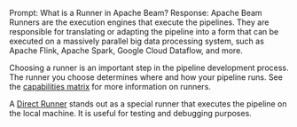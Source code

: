 Prompt:
What is a Runner in Apache Beam?
Response:
Apache Beam Runners are the execution engines that execute the pipelines. They are responsible for translating or adapting the pipeline into a form that can be executed on a massively parallel big data processing system, such as Apache Flink, Apache Spark, Google Cloud Dataflow, and more. 

Choosing a runner is an important step in the pipeline development process. The runner you choose determines where and how your pipeline runs. See the [capabilities matrix](https://beam.apache.org/documentation/runners/capability-matrix/) for more information on runners.

A [Direct Runner](https://beam.apache.org/documentation/runners/direct/) stands out as a special runner that executes the pipeline on the local machine. It is useful for testing and debugging purposes.